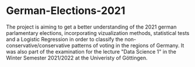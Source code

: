 # German-Elections-2021

The project is aiming to get a better understanding of the 2021 german parlamentary elections, incorporating vizualization methods, statistical tests and a Logistic Regression in order to classify the non-conservative/conservative patterns of voting in the regions of Germany. It was also part of the examination for the lecture "Data Science 1" in the Winter Semester 2021/2022 at the Univeristy of Göttingen.
